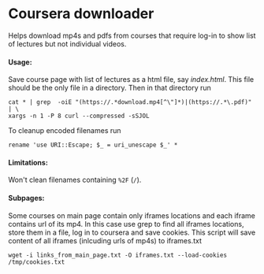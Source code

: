 # Coursera downloader

Helps download mp4s and pdfs from courses that require log-in to show list of lectures but not individual videos.

#### Usage:

Save course page with list of lectures as a html file, say <em>index.html</em>. This file should be the only file in a directory. Then in that directory run

```
cat * | grep  -oiE "(https://.*download.mp4[^\"]*)|(https://.*\.pdf)" | \
xargs -n 1 -P 8 curl --compressed -sSJOL
```

To cleanup encoded filenames run
```
rename 'use URI::Escape; $_ = uri_unescape $_' *
```

#### Limitations:

Won't clean filenames containing `%2F` (`/`).

#### Subpages:

Some courses on main page contain only iframes locations and each iframe contains url of its mp4. In this case use grep to find all iframes locations, store them in a file, log in to coursera and save cookies. This script will save content of all iframes (inlcuding urls of mp4s) to iframes.txt
```
wget -i links_from_main_page.txt -O iframes.txt --load-cookies /tmp/cookies.txt 
```
